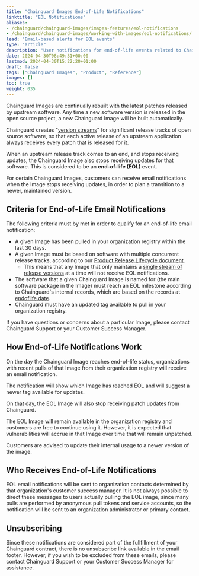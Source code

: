 ```yaml
---
title: "Chainguard Images End-of-Life Notifications"
linktitle: "EOL Notifications"
aliases:
- /chainguard/chainguard-images/images-features/eol-notifications
- /chainguard/chainguard-images/working-with-images/eol-notifications/
lead: "Email-based alerts for EOL events"
type: "article"
description: "User notifications for end-of-life events related to Chainguard Images"
date: 2024-04-30T08:49:31+00:00
lastmod: 2024-04-30T15:22:20+01:00
draft: false
tags: ["Chainguard Images", "Product", "Reference"]
images: []
toc: true
weight: 035
---
```


Chainguard Images are continually rebuilt with the latest patches released by upstream software. Any time a new software version is released in the open source project, a new Chainguard Image will be built automatically.

Chainguard creates "[version streams](/chainguard/chainguard-images/versions/)" for significant release tracks of open source software, so that each active release of an upstream application always receives every patch that is released for it. 

When an upstream release track comes to an end, and stops receiving updates, the Chainguard Image also stops receiving updates for that software. This is considered to be an **end-of-life (EOL)** event. 

For certain Chainguard Images, customers can receive email notifications when the Image stops receiving updates, in order to plan a transition to a newer, maintained version.

## Criteria for End-of-Life Email Notifications

The following criteria must by met in order to qualify for an end-of-life email notification:

* A given Image has been pulled in your organization registry within the last 30 days.
* A given Image must be based on software with multiple concurrent release tracks, according to our [Product Release Lifecycle document](/chainguard/chainguard-images/versions/). 
    * This means that any Image that only maintains a [single stream of release versions](/chainguard/chainguard-images/about/versions/#single-release-track-maintained-by-a-given-open-source-project) at a time will not receive EOL notifications. 
* The software that a given Chainguard Image is named for (the main software package in the Image) must reach an EOL milestone according to Chainguard's internal records, which are based on the records at [endoflife.date](https://endoflife.date/).
* Chainguard must have an updated tag available to pull in your organization registry.

If you have questions or concerns about a particular Image, please contact Chainguard Support or your Customer Success Manager.

## How End-of-Life Notifications Work

On the day the Chainguard Image reaches end-of-life status, organizations with recent pulls of that Image from their organization registry will receive an email notification. 

The notification will show which Image has reached EOL and will suggest a newer tag available for updates.

On that day, the EOL Image will also stop receiving patch updates from Chainguard.

The EOL Image will remain available in the organization registry and customers are free to continue using it. However, it is expected that vulnerabilities will accrue in that Image over time that will remain unpatched.

Customers are advised to update their internal usage to a newer version of the image.

## Who Receives End-of-Life Notifications

EOL email notifications will be sent to organization contacts determined by that organization's customer success manager. It is not always possible to direct these messages to users actually pulling the EOL image, since many pulls are performed by anonymous pull tokens and service accounts, so the notification will be sent to an organization administrator or primary contact.

## Unsubscribing

Since these notifications are considered part of the fullfillment of your Chainguard contract, there is no unsubscribe link available in the email footer. However, if you wish to be excluded from these emails, please contact Chainguard Support or your Customer Success Manager for assistance.


